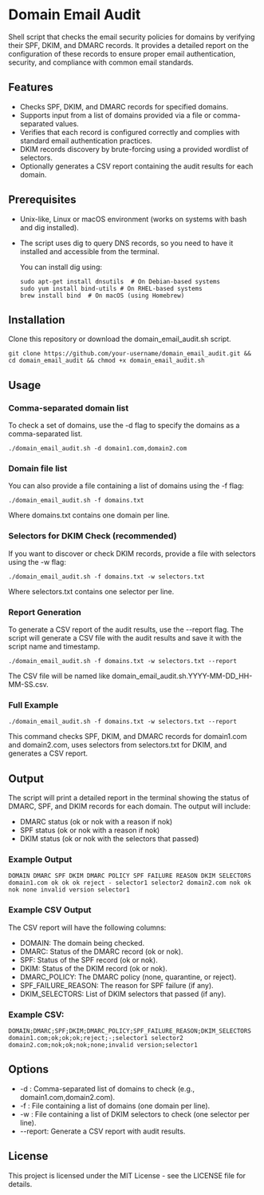 # Domain Email Audit

Shell script that checks the email security policies for domains by verifying their SPF, DKIM, and DMARC records. It provides a detailed report on the configuration of these records to ensure proper email authentication, security, and compliance with common email standards.

## Features

- Checks SPF, DKIM, and DMARC records for specified domains.
- Supports input from a list of domains provided via a file or comma-separated values.
- Verifies that each record is configured correctly and complies with standard email authentication practices.
- DKIM records discovery by brute-forcing using a provided wordlist of selectors.
- Optionally generates a CSV report containing the audit results for each domain.

## Prerequisites

- Unix-like, Linux or macOS environment (works on systems with bash and dig installed).
- The script uses dig to query DNS records, so you need to have it installed and accessible from the terminal.

  You can install dig using:

  ```
  sudo apt-get install dnsutils  # On Debian-based systems
  sudo yum install bind-utils # On RHEL-based systems 
  brew install bind  # On macOS (using Homebrew)
  ```

## Installation

Clone this repository or download the domain_email_audit.sh script.

   ```
   git clone https://github.com/your-username/domain_email_audit.git && cd domain_email_audit && chmod +x domain_email_audit.sh
   ```

## Usage

### Comma-separated domain list

To check a set of domains, use the -d flag to specify the domains as a comma-separated list.

```
./domain_email_audit.sh -d domain1.com,domain2.com
```

### Domain file list

You can also provide a file containing a list of domains using the -f flag:

```
./domain_email_audit.sh -f domains.txt
```

Where domains.txt contains one domain per line.

### Selectors for DKIM Check (recommended)

If you want to discover or check DKIM records, provide a file with selectors using the -w flag:

```
./domain_email_audit.sh -f domains.txt -w selectors.txt
```

Where selectors.txt contains one selector per line.

### Report Generation

To generate a CSV report of the audit results, use the --report flag. The script will generate a CSV file with the audit results and save it with the script name and timestamp.

```
./domain_email_audit.sh -f domains.txt -w selectors.txt --report
```

The CSV file will be named like domain_email_audit.sh.YYYY-MM-DD_HH-MM-SS.csv.

### Full Example

```
./domain_email_audit.sh -f domains.txt -w selectors.txt --report
```

This command checks SPF, DKIM, and DMARC records for domain1.com and domain2.com, uses selectors from selectors.txt for DKIM, and generates a CSV report.

## Output

The script will print a detailed report in the terminal showing the status of DMARC, SPF, and DKIM records for each domain. The output will include:

- DMARC status (ok or nok with a reason if nok)
- SPF status (ok or nok with a reason if nok)
- DKIM status (ok or nok with the selectors that passed)

### Example Output

```
DOMAIN DMARC SPF DKIM DMARC POLICY SPF FAILURE REASON DKIM SELECTORS domain1.com ok ok ok reject - selector1 selector2 domain2.com nok ok nok none invalid version selector1
```

### Example CSV Output

The CSV report will have the following columns:

- DOMAIN: The domain being checked.
- DMARC: Status of the DMARC record (ok or nok).
- SPF: Status of the SPF record (ok or nok).
- DKIM: Status of the DKIM record (ok or nok).
- DMARC_POLICY: The DMARC policy (none, quarantine, or reject).
- SPF_FAILURE_REASON: The reason for SPF failure (if any).
- DKIM_SELECTORS: List of DKIM selectors that passed (if any).

### Example CSV:

```
DOMAIN;DMARC;SPF;DKIM;DMARC_POLICY;SPF_FAILURE_REASON;DKIM_SELECTORS domain1.com;ok;ok;ok;reject;-;selector1 selector2 domain2.com;nok;ok;nok;none;invalid version;selector1
```

## Options

- -d <domains>: Comma-separated list of domains to check (e.g., domain1.com,domain2.com).
- -f <file>: File containing a list of domains (one domain per line).
- -w <file>: File containing a list of DKIM selectors to check (one selector per line).
- --report: Generate a CSV report with audit results.

## License

This project is licensed under the MIT License - see the LICENSE file for details.
